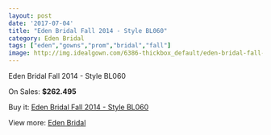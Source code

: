 ```yaml
---
layout: post
date: '2017-07-04'
title: "Eden Bridal Fall 2014 - Style BL060"
category: Eden Bridal
tags: ["eden","gowns","prom","bridal","fall"]
image: http://img.idealgown.com/6386-thickbox_default/eden-bridal-fall-2014-style-bl060.jpg
---
```

Eden Bridal Fall 2014 - Style BL060

On Sales: **$262.495**
<a href="https://www.idealgown.com/en/eden-bridal/2801-eden-bridal-fall-2014-style-bl060.html"><amp-img layout="responsive" width="600" height="600" src="//img.idealgown.com/6386-thickbox_default/eden-bridal-fall-2014-style-bl060.jpg" alt="Eden Bridal Fall 2014 - Style BL060 0" /></a>
<a href="https://www.idealgown.com/en/eden-bridal/2801-eden-bridal-fall-2014-style-bl060.html"><amp-img layout="responsive" width="600" height="600" src="//img.idealgown.com/6388-thickbox_default/eden-bridal-fall-2014-style-bl060.jpg" alt="Eden Bridal Fall 2014 - Style BL060 1" /></a>
<a href="https://www.idealgown.com/en/eden-bridal/2801-eden-bridal-fall-2014-style-bl060.html"><amp-img layout="responsive" width="600" height="600" src="//img.idealgown.com/6387-thickbox_default/eden-bridal-fall-2014-style-bl060.jpg" alt="Eden Bridal Fall 2014 - Style BL060 2" /></a>
<a href="https://www.idealgown.com/en/eden-bridal/2801-eden-bridal-fall-2014-style-bl060.html"><amp-img layout="responsive" width="600" height="600" src="//img.idealgown.com/6385-thickbox_default/eden-bridal-fall-2014-style-bl060.jpg" alt="Eden Bridal Fall 2014 - Style BL060 3" /></a>

Buy it: [Eden Bridal Fall 2014 - Style BL060](https://www.idealgown.com/en/eden-bridal/2801-eden-bridal-fall-2014-style-bl060.html "Eden Bridal Fall 2014 - Style BL060")

View more: [Eden Bridal](https://www.idealgown.com/en/34-eden-bridal "Eden Bridal")